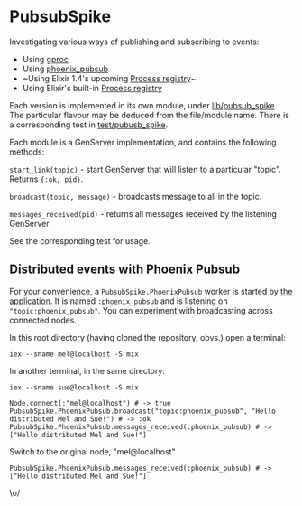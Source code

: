 # PubsubSpike

Investigating various ways of publishing and subscribing to events:

* Using [gproc](https://github.com/uwiger/gproc)
* Using [phoenix_pubsub](https://github.com/phoenixframework/phoenix_pubsub)
* ~Using Elixir 1.4's upcoming [Process registry](https://github.com/elixir-lang/registry)~
* Using Elixir's built-in [Process registry](https://hexdocs.pm/elixir/Registry.html)


Each version is implemented in its own module, under [lib/pubsub_spike](lib/pubsub_spike). The particular flavour may be deduced from the file/module name. There is a corresponding test in [test/pubusb_spike](test/pubsub_spike).

Each module is a GenServer implementation, and contains the following methods:

`start_link(topic)` - start GenServer that will listen to a particular "topic". Returns `{:ok, pid}`.

`broadcast(topic, message)` - broadcasts message to all in the topic.

`messages_received(pid)` - returns all messages received by the listening GenServer.

See the corresponding test for usage.

## Distributed events with Phoenix Pubsub

For your convenience, a `PubsubSpike.PhoenixPubsub` worker is started by [the application](lib/pubsub_spike.ex). It is named `:phoenix_pubsub` and is listening on `"topic:phoenix_pubsub"`. You can experiment with broadcasting across connected nodes.

In this root directory (having cloned the repository, obvs.) open a terminal:

```
iex --sname mel@localhost -S mix
```

In another terminal, in the same directory:

```
iex --sname sue@localhost -S mix

Node.connect(:"mel@localhost") # -> true
PubsubSpike.PhoenixPubsub.broadcast("topic:phoenix_pubsub", "Hello distributed Mel and Sue!") # -> :ok
PubsubSpike.PhoenixPubsub.messages_received(:phoenix_pubsub) # -> ["Hello distributed Mel and Sue!"]
```

Switch to the original node, "mel@localhost"

```
PubsubSpike.PhoenixPubsub.messages_received(:phoenix_pubsub) # -> ["Hello distributed Mel and Sue!"]
```

\o/
